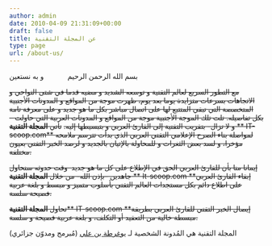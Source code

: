 ```yaml
---
author: admin
date: 2010-04-09 21:31:09+00:00
draft: false
title: عن المجلة التقنية
type: page
url: /about-us/
---
```


بسم الله الرحمن الرحيم            و به نستعين

~~مع التطور السريع لعالم التقنية و توسعه الشديد و مضيه قدما في شتى النواحي و الاتجاهات بسرعات متزايدة يوما بعد يوم، ظهرت موجة من المواقع و المدونات الأجنبية المتخصصة التي تبقي المتتبع لها على اتصال مباشر بكل ما هو جديد و على معرفة تامة بكل تفاصيله. تلت تلك الموجة الأجنبية موجة من المواقع و المدونات العربية التي حاولت –و لا تزال- بتقريب التقنية إلى القارئ العربي و بتبسيطها إليه.~~
~~تأتي **المجلة التقنية** ** IT-scoop.com** لمواصلة بناء الصرح الإعلامي التقني العربي الذي بدأت تترسم ملامحه مؤخرا، و لسد بعض الثغرات و للمحاولة بالإتيان بالجديد و لرصد الخبر التقني بعيون مختلفة.~~

~~إيمانا منا بأن للقارئ العربي الحق في الإطلاع على كل ما هو جديد  وقت حدوثه سنحاول جاهدين –بإذن الله- من خلال **المجلة التقنية** ** It-scoop.com **إبقاء القارئ العربي على اطلاع دائم بكل مستجدات العالم التقني بأسلوب متميز و مبسط و بلغة عربية فصيحة سلسة.~~

~~تحاول **المجلة التقنية**** IT-scoop.com **إيصال الخبر التقني للقارئ العربي بطريقة مبسطة خالية من التعقيد أو التكلف، و بلغة عربية فصيحة و سلسة.~~



المجلة التقنية هي المُدونة الشخصية لـ [يوغرطة بن علي](https://twitter.com/djug) (مُبرمج ومدوّن جزائري)
